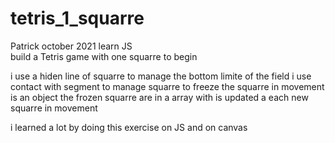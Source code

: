 # tetris_1_squarre

Patrick october 2021
learn JS  
build a Tetris game with one squarre to begin

i use a hiden line of squarre to manage the bottom limite of the field
i use contact with segment to manage squarre to freeze
the squarre in movement is an object
the frozen squarre are in a array with is updated a each new squarre in movement

i learned a lot by doing this exercise on JS and on canvas
